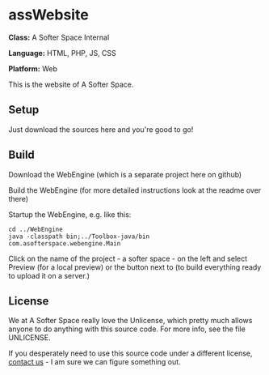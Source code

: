 # assWebsite

**Class:** A Softer Space Internal

**Language:** HTML, PHP, JS, CSS

**Platform:** Web

This is the website of A Softer Space.

## Setup

Just download the sources here and you're good to go!

## Build

Download the WebEngine (which is a separate project here on github)

Build the WebEngine (for more detailed instructions look at the readme over there)

Startup the WebEngine, e.g. like this:

```
cd ../WebEngine
java -classpath bin;../Toolbox-java/bin com.asofterspace.webengine.Main
```

Click on the name of the project - a softer space - on the left and select Preview (for a local preview) or the button next to (to build everything ready to upload it on a server.)

## License

We at A Softer Space really love the Unlicense, which pretty much allows anyone to do anything with this source code.
For more info, see the file UNLICENSE.

If you desperately need to use this source code under a different license, [contact us](mailto:moya@asofterspace.com) - I am sure we can figure something out.